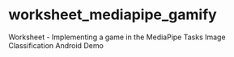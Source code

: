 # worksheet_mediapipe_gamify
Worksheet - Implementing a game in the MediaPipe Tasks Image Classification Android Demo

